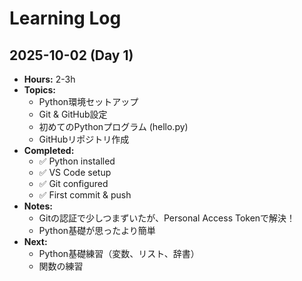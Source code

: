 # Learning Log

## 2025-10-02 (Day 1)
- **Hours:** 2-3h
- **Topics:**
  - Python環境セットアップ
  - Git & GitHub設定
  - 初めてのPythonプログラム (hello.py)
  - GitHubリポジトリ作成
- **Completed:**
  - ✅ Python installed
  - ✅ VS Code setup
  - ✅ Git configured
  - ✅ First commit & push
- **Notes:**
  - Gitの認証で少しつまずいたが、Personal Access Tokenで解決！
  - Python基礎が思ったより簡単
- **Next:**
  - Python基礎練習（変数、リスト、辞書）
  - 関数の練習